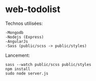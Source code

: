 # web-todolist

Technos utilisées:

    -Mongodb
    -Nodejs (Express)
    -AngularJs
    -Sass (public/scss -> public/styles)

Lancement:

    sass --watch public/scss public/styles
    npm install
    sudo node server.js
